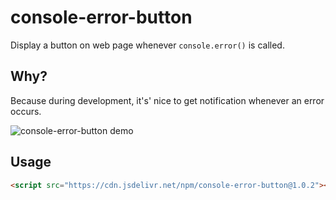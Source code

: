 # console-error-button

Display a button on web page whenever `console.error()` is called.

## Why?

Because during development, it's' nice to get notification whenever an error occurs.

![console-error-button demo](https://cdn.jsdelivr.net/npm/console-error-button/media/console-error-button.gif)

## Usage

```HTML
<script src="https://cdn.jsdelivr.net/npm/console-error-button@1.0.2"></script>
```
